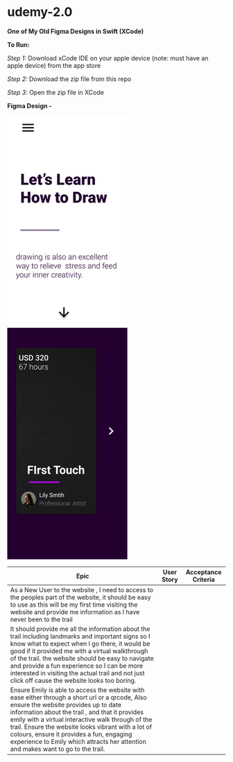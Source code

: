 # udemy-2.0
**One of My Old Figma Designs in Swift (XCode)**


**To Run:**
 
 *Step 1:* Download xCode IDE on your apple device (note: must have an apple device) from the app store
 
*Step 2:* Download the zip file from this repo

*Step 3*: Open the zip file in XCode



**Figma Design -**

![alt text](figma.png)

| Epic    | User Story  | Acceptance Criteria |
| ------------- | ------------- | ------------- |
| As a New User to the website , I need to access to the peoples part of the website, it should be easy to use as this will be my first time visiting the website and provide me information as I have never been to the trail|
It should provide me all the information about the trail including landmarks and important signs so I know what to expect when I go there, it would be good if it provided me with a virtual walkthrough of the trail.  the website should be easy to navigate and provide a fun experience so I can be more interested in visiting the actual trail and not just click off cause the website looks too boring.|
Ensure Emily is able to access the website with ease either through a short url or a qrcode, Also ensure the website provides up to date information about the trail , and that it provides emily with a virtual interactive walk through of the trail.  Ensure the website looks vibrant with a lot of colours, ensure it provides a fun, engaging experience to Emily which attracts her attention and makes want to go to the trail.|





